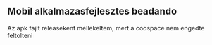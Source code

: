 ## Mobil alkalmazasfejlesztes beadando

Az apk fajlt releasekent mellekeltem, mert a coospace nem engedte feltolteni
